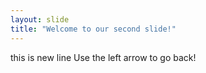 ```yaml
---
layout: slide
title: "Welcome to our second slide!"
---
```

this is new line
Use the left arrow to go back!
